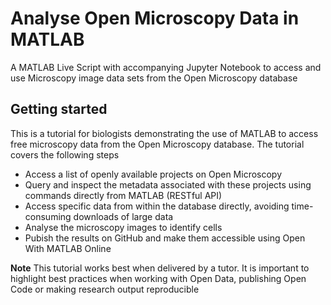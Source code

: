 # Analyse Open Microscopy Data in MATLAB

A MATLAB Live Script with accompanying Jupyter Notebook to access and use Microscopy image data sets from the Open Microscopy database

## Getting started

This is a tutorial for biologists demonstrating the use of MATLAB to access free microscopy data from the Open Microscopy database.
The tutorial covers the following steps
- Access a list of openly available projects on Open Microscopy
- Query and inspect the metadata associated with these projects using commands directly from MATLAB (RESTful API)
- Access specific data from within the database directly, avoiding time-consuming downloads of large data
- Analyse the microscopy images to identify cells
- Pubish the results on GitHub and make them accessible using Open With MATLAB Online

**Note**
This tutorial works best when delivered by a tutor. It is important to highlight best practices when working with Open Data, publishing Open Code or making research output reproducible

